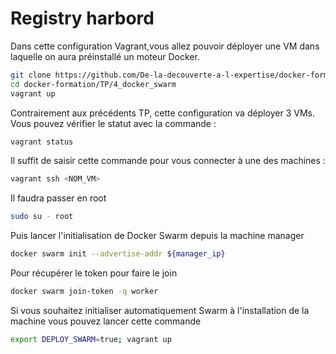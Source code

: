 # Registry harbord
Dans cette configuration Vagrant,vous allez pouvoir déployer une VM dans laquelle on aura préinstallé un moteur Docker.
```bash 
git clone https://github.com/De-la-decouverte-a-l-expertise/docker-formation.git
cd docker-formation/TP/4_docker_swarm
vagrant up
```
Contrairement aux précédents TP, cette configuration va déployer 3 VMs. Vous pouvez vérifier le statut avec la commande :
```bash 
vagrant status
```
Il suffit de saisir cette commande pour vous connecter à une des machines : 
```bash 
vagrant ssh <NOM_VM>
```
Il faudra passer en root
```bash 
sudo su - root
```
Puis lancer l'initialisation de Docker Swarm depuis la machine manager
```bash 
docker swarm init --advertise-addr ${manager_ip}
```
Pour récupérer le token pour faire le join 
```bash 
docker swarm join-token -q worker
```
Si vous souhaitez initialiser automatiquement Swarm à l'installation de la machine vous pouvez lancer cette commande 
```bash 
export DEPLOY_SWARM=true; vagrant up
```